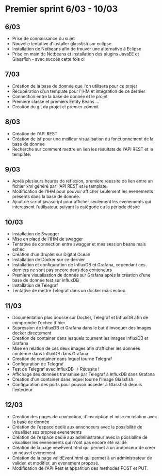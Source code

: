 # Premier sprint 6/03 - 10/03

## 6/03
  * Prise de connaissance du sujet
  * Nouvelle tentative d'installer glassfish sur eclipse
  * Installation de Netbeans afin de trouver une alternative à Eclipse
  * Prise en main de Netbeans et installation des plugins JavaEE et Glassfish - avec succés cette fois ci

## 7/03
  * Création de la base de donnée que l'on utilisera pour ce projet
  * Récupération d'un template pour l'IHM et intégration de ce dernier
  * Connection entre la base de donnée et le projet
  * Premiere classe et premiers Entity Beans ...
  * Création du git du projet et premier commit

## 8/03
  * Création de l'API REST
  * Création de jsf pour une meilleur visualisation du fonctionnement de la base de donnée
  * Recherche sur comment mettre en lien les résultats de l'API REST et le template.

## 9/03
  * Après plusieurs heures de reflexion, première reussite de lien entre un fichier xml généré par l'API REST et le template.
  * Modification de l'IHM pour pouvoir afficher seulement les evenements présents dans la base de donnée.
  * Ajout de script javascript pour afficher seulement les evenements qui interessent l'utilisateur, suivant la catégorie ou la période désiré
  
## 10/03
  * Installation de Swagger
  * Mise en place de l'IHM de swagger
  * Tentative de connection entre swagger et mes session beans mais echec
  * Création d'un droplet sur Digital Ocean
  * Installation de Docker sur ce dernier
  * Installation et configuration de InfluxDB et Grafana, cependant ces derniers ne sont pas encore dans des conteneurs
  * Premiere visualisation de donnée sur Grafana après la création d'une base de donnée test sur influxDB
  * Installation de Telegraf
  * Tentative de mettre Telegraf dans un docker mais echec.

## 11/03
  * Documentation plus poussé sur Docker, Telegraf et InfluxDB afin de comprendre l'echec d'hier
  * Supression de InfluxDB et Grafana dans le but d'invoquer des images docker directement
  * Creation de container dans lesquels tournent les images InfluxDB et Grafana
  * Mise en relation de ces deux images afin d'afficher les données contenue dans InfluxDB dans Grafana
  * Creation de container dans lequel tourne Telegraf
  * Configuration de Telegraf
  * Test de Telegraf avec InfluxDB -> Réussite ! 
  * Affichage des données transmise par Telegraf à InfluxDB dans Grafana
  * Creation d'un container dans lequel tourne l'image Glassfish
  * Configuration des ports pour pouvoir acceder à Glassfish depuis l'exterieur

## 12/03
  * Creation des pages de connection, d'inscription et mise en relation avec la base de donnée
  * Création de l'espace dédié aux annonceurs avec la possibilité de visualiser ses propres evenements
  * Création de l'espace dédié aux administrateur avec la possibilité de visualiser les evenements qui n'ont pas encore été validé
  * Création de la page newEvent.html qui permet à un annonceur de creer un nouvel evenement.
  * Création de la page validEvent.html qui permet à un administrateur de valider, et modifier, un evenement proposé.
  * Modification de l'API Rest et apparition des methodes POST et PUT.

